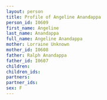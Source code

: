 ```yaml
---
layout: person
title: Profile of Angeline Anandappa
person_id: I0609
first_name: Angeline
last_name: Anandappa
full_name: Angeline Anandappa
mother: Lorraine Unknown
mother_id: I0608
father: Ralph Anandappa
father_id: I0607
children:
children_ids:
partners:
partner_ids:
sex: F
---
```


